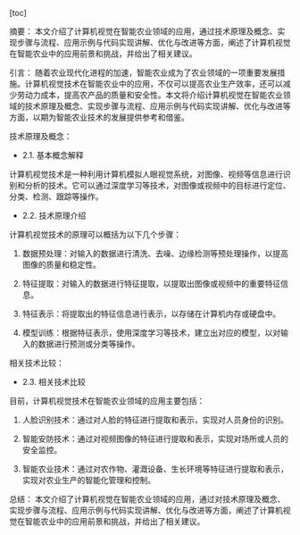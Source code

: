 
[toc]                    
                
                
摘要：
本文介绍了计算机视觉在智能农业领域的应用，通过技术原理及概念、实现步骤与流程、应用示例与代码实现讲解、优化与改进等方面，阐述了计算机视觉在智能农业中的应用前景和挑战，并给出了相关建议。

引言：
随着农业现代化进程的加速，智能农业成为了农业领域的一项重要发展措施。计算机视觉技术在智能农业中的应用，不仅可以提高农业生产效率，还可以减少劳动力成本，提高农产品的质量和安全性。本文将介绍计算机视觉在智能农业领域的技术原理及概念、实现步骤与流程、应用示例与代码实现讲解、优化与改进等方面，以期为智能农业技术的发展提供参考和借鉴。

技术原理及概念：

- 2.1. 基本概念解释

计算机视觉技术是一种利用计算机模拟人眼视觉系统，对图像、视频等信息进行识别和分析的技术。它可以通过深度学习等技术，对图像或视频中的目标进行定位、分类、检测、跟踪等操作。

- 2.2. 技术原理介绍

计算机视觉技术的原理可以概括为以下几个步骤：

1. 数据预处理：对输入的数据进行清洗、去噪、边缘检测等预处理操作，以提高图像的质量和稳定性。

2. 特征提取：对输入的数据进行特征提取，以提取出图像或视频中的重要特征信息。

3. 特征表示：将提取出的特征信息进行表示，以存储在计算机内存或硬盘中。

4. 模型训练：根据特征表示，使用深度学习等技术，建立出对应的模型，以对输入的数据进行预测或分类等操作。

相关技术比较：

- 2.3. 相关技术比较

目前，计算机视觉技术在智能农业领域的应用主要包括：

1. 人脸识别技术：通过对人脸的特征进行提取和表示，实现对人员身份的识别。

2. 智能安防技术：通过对视频图像的特征进行提取和表示，实现对场所或人员的安全监控。

3. 智能农业技术：通过对农作物、灌溉设备、生长环境等特征进行提取和表示，实现对农业生产的智能化管理和控制。

总结：
本文介绍了计算机视觉在智能农业领域的应用，通过对技术原理及概念、实现步骤与流程、应用示例与代码实现讲解、优化与改进等方面，阐述了计算机视觉在智能农业中的应用前景和挑战，并给出了相关建议。


